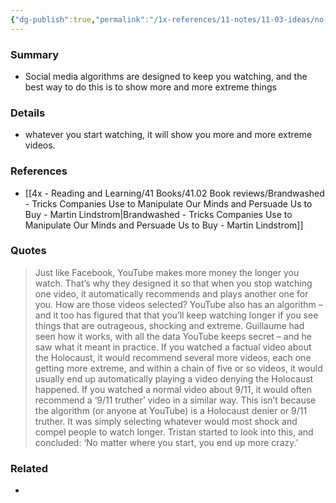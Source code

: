 ```yaml
---
{"dg-publish":true,"permalink":"/1x-references/11-notes/11-03-ideas/no-matter-what-you-watch-the-algorithm-will-recommend-more-and-more-extreme-things/","title":"permanent note","created":"2025-01-26T09:20:17.459+03:00","updated":"2025-01-26T09:49:43.327+03:00"}
---
```



### Summary
- Social media algorithms are designed to keep you watching, and the best way to do this is to show more and more extreme things

### Details
- whatever you start watching, it will show you more and more extreme videos.

### References
- [[4x - Reading and Learning/41 Books/41.02 Book reviews/Brandwashed - Tricks Companies Use to Manipulate Our Minds and Persuade Us to Buy - Martin Lindstrom\|Brandwashed - Tricks Companies Use to Manipulate Our Minds and Persuade Us to Buy - Martin Lindstrom]]

### Quotes
> Just like Facebook, YouTube makes more money the longer you watch. That’s why they designed it so that when you stop watching one video, it automatically recommends and plays another one for you. How are those videos selected? YouTube also has an algorithm – and it too has figured that that you’ll keep watching longer if you see things that are outrageous, shocking and extreme. Guillaume had seen how it works, with all the data YouTube keeps secret – and he saw what it meant in practice. If you watched a factual video about the Holocaust, it would recommend several more videos, each one getting more extreme, and within a chain of five or so videos, it would usually end up automatically playing a video denying the Holocaust happened. If you watched a normal video about 9/11, it would often recommend a ‘9/11 truther’ video in a similar way. This isn’t because the algorithm (or anyone at YouTube) is a Holocaust denier or 9/11 truther. It was simply selecting whatever would most shock and compel people to watch longer. Tristan started to look into this, and concluded: ‘No matter where you start, you end up more crazy.’

### Related
- 